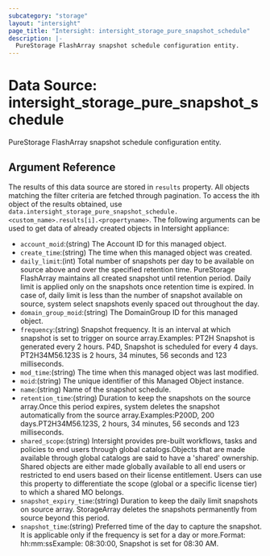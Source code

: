 ```yaml
---
subcategory: "storage"
layout: "intersight"
page_title: "Intersight: intersight_storage_pure_snapshot_schedule"
description: |-
  PureStorage FlashArray snapshot schedule configuration entity.
---
```


# Data Source: intersight_storage_pure_snapshot_schedule
PureStorage FlashArray snapshot schedule configuration entity.
## Argument Reference
The results of this data source are stored in `results` property.
All objects matching the filter criteria are fetched through pagination.
To access the ith object of the results obtained, use `data.intersight_storage_pure_snapshot_schedule.<custom_name>.results[i].<propertyname>`.
The following arguments can be used to get data of already created objects in Intersight appliance:
* `account_moid`:(string) The Account ID for this managed object. 
* `create_time`:(string) The time when this managed object was created. 
* `daily_limit`:(int) Total number of snapshots per day to be available on source above and over the specified retention time. PureStorage FlashArray maintains all created snapshot until retention period. Daily limit is applied only on the snapshots once retention time is expired. In case of, daily limit is less than the number of snapshot available on source, system select snapshots evenly spaced out throughout the day. 
* `domain_group_moid`:(string) The DomainGroup ID for this managed object. 
* `frequency`:(string) Snapshot frequency. It is an interval at which snapshot is set to trigger on source array.Examples:    PT2H Snapshot is generated every 2 hours.    P4D, Snapshot is scheduled for every 4 days.    PT2H34M56.123S is 2 hours, 34 minutes, 56 seconds and 123 milliseconds. 
* `mod_time`:(string) The time when this managed object was last modified. 
* `moid`:(string) The unique identifier of this Managed Object instance. 
* `name`:(string) Name of the snapshot schedule. 
* `retention_time`:(string) Duration to keep the snapshots on the source array.Once this period expires, system deletes the snapshot automatically from the source array.Examples:P200D,  200 days.PT2H34M56.123S, 2 hours, 34 minutes, 56 seconds and 123 milliseconds. 
* `shared_scope`:(string) Intersight provides pre-built workflows, tasks and policies to end users through global catalogs.Objects that are made available through global catalogs are said to have a 'shared' ownership. Shared objects are either made globally available to all end users or restricted to end users based on their license entitlement. Users can use this property to differentiate the scope (global or a specific license tier) to which a shared MO belongs. 
* `snapshot_expiry_time`:(string) Duration to keep the daily limit snapshots on source array. StorageArray deletes the snapshots permanently from source beyond this period. 
* `snapshot_time`:(string) Preferred time of the day to capture the snapshot. It is applicable only if the frequency is set for a day or more.Format: hh:mm:ssExample: 08:30:00, Snapshot is set for 08:30 AM. 
 